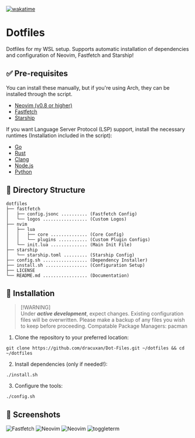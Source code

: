 [![wakatime](https://wakatime.com/badge/user/0d75cfc5-da70-41b7-b8c8-661ef9d8338b/project/9358976a-67c2-4357-8140-bd4a4c743b96.svg)](https://wakatime.com/badge/user/0d75cfc5-da70-41b7-b8c8-661ef9d8338b/project/9358976a-67c2-4357-8140-bd4a4c743b96)

# Dotfiles

Dotfiles for my WSL setup. Supports automatic installation of dependencies and configuration of Neovim, Fastfetch and Starship!

## ✅ Pre-requisites

You can install these manually, but if you're using Arch, they can be installed through the script.

- [Neovim (v0.8 or higher)](https://neovim.io/)
- [Fastfetch](https://github.com/fastfetch-cli/fastfetch)
- [Starship](https://starship.rs/)

If you want Language Server Protocol (LSP) support, install the necessary runtimes (Installation included in the script):

- [Go](https://go.dev/)
- [Rust](https://www.rust-lang.org/)
- [Clang](https://clang.llvm.org/)
- [Node.js](https://nodejs.org/)
- [Python](https://www.python.org/)

## 📁 Directory Structure

```
dotfiles
├── fastfetch
│   ├── config.jsonc .......... (Fastfetch Config)
│   └── logos ................. (Custom Logos)
├── nvim
│   ├── lua
│   │   ├── core .............. (Core Config)
│   │   └── plugins ........... (Custom Plugin Configs)
│   └── init.lua .............. (Main Init File)
├── starship
│   └── starship.toml ......... (Starship Config)
├── config.sh ................. (Dependency Installer)
├── install.sh ................ (Configuration Setup)
├── LICENSE
└── README.md ................. (Documentation)
```

## 🚀 Installation

> [!WARNING]\
> Under _**active development**_, expect changes. Existing configuration files will be overwritten. Please make a backup of any files you wish to keep before proceeding.
> Compatable Package Managers: pacman

1. Clone the repository to your preferred location:

```
git clone https://github.com/dracuxan/Dot-Files.git ~/dotfiles && cd ~/dotfiles
```

2. Install dependencies (only if needed!):

```
./install.sh
```

3. Configure the tools:

```
./config.sh
```

## 📸 Screenshots

![Fastfetch](https://github.com/user-attachments/assets/31804d54-ff43-45c6-8f1b-79e3ae28cd0d)
![Neovim](https://github.com/user-attachments/assets/cb92ce16-dd48-48de-aea7-0d83d5bd2709)
![Neovim](https://github.com/user-attachments/assets/ab2f30a2-6305-4d98-af52-cd81d4dc5b1f)
![toggleterm](https://github.com/user-attachments/assets/e465ac94-6129-469a-94f4-8658a2dbc416)
